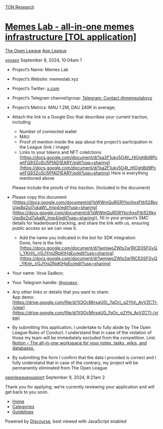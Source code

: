 [TON Research](/)

# [Memes Lab - all-in-one memes infrastructure \[TOL application\]](/t/memes-lab-all-in-one-memes-infrastructure-tol-application/32121)

[The Open League](/c/the-open-league/app-leaderboard/58)  [App League](/c/the-open-league/app-leaderboard/58) 

    

[vovaxx](https://tonresear.ch/u/vovaxx)  September 8, 2024, 10:04am  1

*   Project’s Name: Memes Lab
    
*   Project’s Website: memeslab.xyz
    
*   Project’s Twitter: [x.com](https://x.com/memeslabxyz)
    
*   Project’s Telegram channel/group: [Telegram: Contact @memeslabxyz](https://t.me/memeslabxyz)
    
*   Project’s Metrics: MAU 1.2M, DAU 240K in average;
    
*   Attach the link to a Google Doc that describes your current traction, including
    
    *   Number of connected wallet
    *   MAU
    *   Proof of mention inside the app about the project’s participation in the League (link / image)
    *   Links to your tokens and NFT colelctions  
        [https://docs.google.com/document/d/1sa2F1ukv5O4t\_HlOghBd9PcwtFQ93ZoSU5PfAD1EARY/edit?usp=sharing](https://docs.google.com/document/d/1sa2F1ukv5O4t_HlOghBd9PcwtFQ93ZoSU5PfAD1EARY/edit?usp=sharing) Here is everything mentioned above
    
    Please include the proofs of this traction. (Included in the document)
    
*   Please copy this document ([https://docs.google.com/document/d/1sWWmQuRGRYbcihxxFtb1I28kvUqs8q2ul7ukaW\_hnp4/edit?usp=sharing](https://docs.google.com/document/d/1sWWmQuRGRYbcihxxFtb1I28kvUqs8q2ul7ukaW_hnp4/edit?usp=sharing)), fill in your project’s SMC details for leaderboard tracking, and share the link with us, ensuring public access so we can view it.
    
    *   Add the name you indicated in the bot for SDK integration  
        Done, here is the link: [https://docs.google.com/document/d/1wmiwoZWlo2w1RCE0SFGyQ\_YKnh\_jrGJYrq2RpKtHgEo/edit?usp=sharing](https://docs.google.com/document/d/1wmiwoZWlo2w1RCE0SFGyQ_YKnh_jrGJYrq2RpKtHgEo/edit?usp=sharing)
*   Your name: Vova Sadkov;
    
*   Your Telegram handle: [@vovaxx](/u/vovaxx);
    
*   Any other links or details that you want to share:  
    App demo: [https://drive.google.com/file/d/1jl3OcMirsqU0\_7qOc\_g2Yhj\_AvVZCTl-/view](https://drive.google.com/file/d/1jl3OcMirsqU0_7qOc_g2Yhj_AvVZCTl-/view)
    
*   By submitting this application, I undertake to fully abide by The Open League Rules of Conduct. I understand that in case of the violation of those my team will be immediately excluded from the competition. Link: [Notion – The all-in-one workspace for your notes, tasks, wikis, and databases.](https://ton-org.notion.site/The-Open-League-Rules-of-Conduct-04f4a0fedf1a401687075f5efd83de68)
    
*   By submitting the form I confirm that the data I provided is correct and I fully understand that in case of the contrary, my project will be permanently eliminated from The Open League
    

 

[openleaguesupport](https://tonresear.ch/u/openleaguesupport) September 9, 2024, 8:21am  2

Thank you for applying; we’re currently reviewing your application and will get back to you soon.

 

*   [Home](/)
*   [Categories](/categories)
*   [Guidelines](/guidelines)

Powered by [Discourse](https://www.discourse.org), best viewed with JavaScript enabled